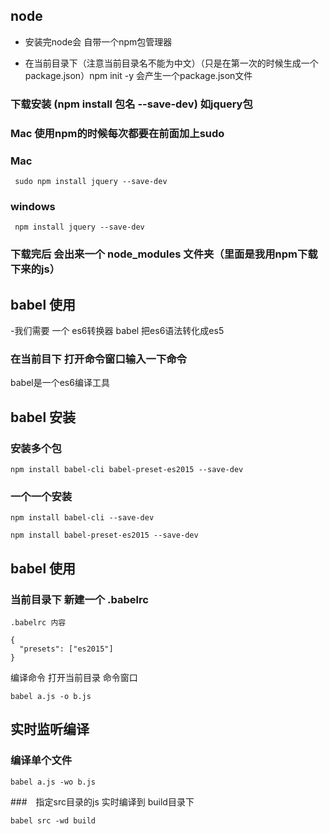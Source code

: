 ## node

- 安装完node会 自带一个npm包管理器

- 在当前目录下（注意当前目录名不能为中文）（只是在第一次的时候生成一个package.json）npm init -y 会产生一个package.json文件

### 下载安装 (npm install 包名 --save-dev) 如jquery包

###  Mac 使用npm的时候每次都要在前面加上sudo

### Mac
```
 sudo npm install jquery --save-dev
```

### windows
```
 npm install jquery --save-dev
```

### 下载完后 会出来一个 node_modules 文件夹（里面是我用npm下载下来的js）

## babel 使用
-我们需要 一个 es6转换器 babel  把es6语法转化成es5 

### 在当前目下 打开命令窗口输入一下命令

babel是一个es6编译工具

## babel 安装
### 安装多个包

```
npm install babel-cli babel-preset-es2015 --save-dev

```
### 一个一个安装

```
npm install babel-cli --save-dev

npm install babel-preset-es2015 --save-dev

```

## babel 使用

### 当前目录下 新建一个 .babelrc 

``` 
.babelrc 内容

{
  "presets": ["es2015"]
}

```


编译命令 打开当前目录 命令窗口

```
babel a.js -o b.js
```

## 实时监听编译

### 编译单个文件

```
babel a.js -wo b.js

```

###　指定src目录的js 实时编译到 build目录下

```
babel src -wd build
```
